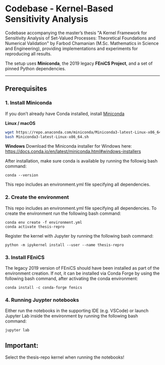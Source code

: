 # Codebase - Kernel-Based Sensitivity Analysis
Codebase accompanying the master’s thesis "A Kernel Framework for Sensitivity Analysis of Set-Valued Processes: Theoretical Foundations and Numerical Validation" by Farbod Chamanian (M.Sc. Mathematics in Science and Engineering), providing implementations and experiments for reproducing all results.

The setup uses **Miniconda**, the 2019 legacy **FEniCS Project**, and a set of pinned Python dependencies. 

---
## Prerequisites

### 1. Install Miniconda
If you don’t already have Conda installed, install [Miniconda](https://docs.conda.io/en/latest/miniconda.html)

**Linux / macOS**
```bash
wget https://repo.anaconda.com/miniconda/Miniconda3-latest-Linux-x86_64.sh
bash Miniconda3-latest-Linux-x86_64.sh
```
**Windows**
Download the Miniconda installer for Windows here: https://docs.conda.io/en/latest/miniconda.html#windows-installers

After installation, make sure conda is available by running the followig bash command:
```
conda --version
```
This repo includes an environment.yml file specifying all dependencies.

### 2. Create the environment
This repo includes an environment.yml file specifying all dependencies.
To create the environment run the following bash command:
```
conda env create -f environment.yml
conda activate thesis-repro
```
Register the kernel with Jupyter by running the following bash command:
```
python -m ipykernel install --user --name thesis-repro
```
### 3. Install FEniCS
The legacy 2019 version of FEniCS should have been installed as part of the environment creation. If not, it can be installed via Conda Forge by using the following bash command, after activating the conda environment:
```
conda install -c conda-forge fenics
```

### 4. Running Juypter notebooks
Either run the notebooks in the supporting IDE (e.g. VSCode) or launch Jupyter Lab inside the environment by running the following bash command:
```
jupyter lab
```
## Important:
Select the thesis-repo kernel when running the notebooks!

